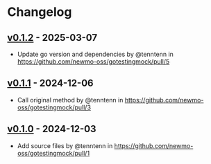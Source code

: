 # Changelog

## [v0.1.2](https://github.com/newmo-oss/gotestingmock/compare/v0.1.1...v0.1.2) - 2025-03-07
- Update go version and dependencies by @tenntenn in https://github.com/newmo-oss/gotestingmock/pull/5

## [v0.1.1](https://github.com/newmo-oss/gotestingmock/compare/v0.1.0...v0.1.1) - 2024-12-06
- Call original method by @tenntenn in https://github.com/newmo-oss/gotestingmock/pull/3

## [v0.1.0](https://github.com/newmo-oss/gotestingmock/commits/v0.1.0) - 2024-12-03
- Add source files by @tenntenn in https://github.com/newmo-oss/gotestingmock/pull/1
